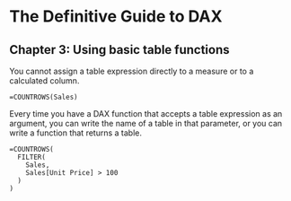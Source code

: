 # The Definitive Guide to DAX

## Chapter 3: Using basic table functions

<p>
  You cannot assign a table expression directly to a measure or to a calculated column.
</p>

```
=COUNTROWS(Sales)
```

<p>
  Every time you have a DAX function that accepts a table expression as an argument, you can write
  the name of a table in that parameter, or you can write a function that returns a table.
</p>

```
=COUNTROWS(
  FILTER(
    Sales,
    Sales[Unit Price] > 100
  )
)
```
